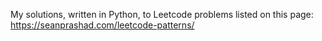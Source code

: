 My solutions, written in Python, to Leetcode problems listed on this page: https://seanprashad.com/leetcode-patterns/
